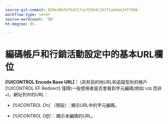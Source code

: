```yaml
---
source-git-commit: 029e406fbfb4217ce78364c2d1f1a6dae24ff588
workflow-type: tm+mt
source-wordcount: '50'
ht-degree: 0%

---
```

# 編碼帳戶和行銷活動設定中的基本URL欄位

**[!UICONTROL Encode Base URL]：** (具有目的地URL和追蹤型別的帳戶 [!UICONTROL EF Redirect] 僅限)一般使用者是否會看到字元編碼(例如 `%3D` 而非 `=`)，網址列中的URL：

* *[!UICONTROL On]* （預設）：顯示URL中的字元編碼。

* *[!UICONTROL Off]：* 顯示未編碼的URL。
